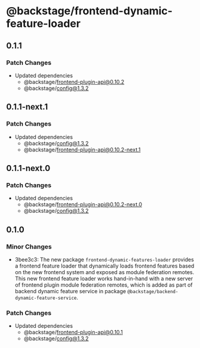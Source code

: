 # @backstage/frontend-dynamic-feature-loader

## 0.1.1

### Patch Changes

- Updated dependencies
  - @backstage/frontend-plugin-api@0.10.2
  - @backstage/config@1.3.2

## 0.1.1-next.1

### Patch Changes

- Updated dependencies
  - @backstage/config@1.3.2
  - @backstage/frontend-plugin-api@0.10.2-next.1

## 0.1.1-next.0

### Patch Changes

- Updated dependencies
  - @backstage/frontend-plugin-api@0.10.2-next.0
  - @backstage/config@1.3.2

## 0.1.0

### Minor Changes

- 3bee3c3: The new package `frontend-dynamic-features-loader` provides a frontend feature loader that dynamically
  loads frontend features based on the new frontend system and exposed as module federation remotes.
  This new frontend feature loader works hand-in-hand with a new server of frontend plugin module federation
  remotes, which is added as part of backend dynamic feature service in package `@backstage/backend-dynamic-feature-service`.

### Patch Changes

- Updated dependencies
  - @backstage/frontend-plugin-api@0.10.1
  - @backstage/config@1.3.2
